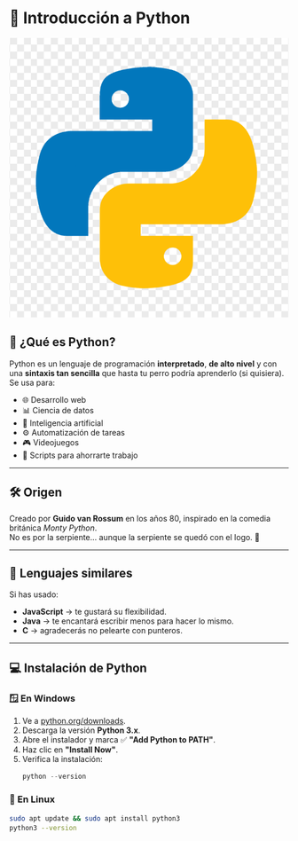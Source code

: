 # 🐍 Introducción a Python

![Logo de Python](./imagenes/python.png)

## 📖 ¿Qué es Python?
Python es un lenguaje de programación **interpretado**, **de alto nivel** y con una **sintaxis tan sencilla** que hasta tu perro podría aprenderlo (si quisiera).  
Se usa para:
- 🌐 Desarrollo web
- 📊 Ciencia de datos
- 🤖 Inteligencia artificial
- ⚙️ Automatización de tareas
- 🎮 Videojuegos
- 🐢 Scripts para ahorrarte trabajo

---

## 🛠️ Origen
Creado por **Guido van Rossum** en los años 80, inspirado en la comedia británica *Monty Python*.  
No es por la serpiente... aunque la serpiente se quedó con el logo. 🐍

---

## 🔄 Lenguajes similares
Si has usado:
- **JavaScript** → te gustará su flexibilidad.
- **Java** → te encantará escribir menos para hacer lo mismo.
- **C** → agradecerás no pelearte con punteros.

---

## 💻 Instalación de Python

### 🪟 En Windows
1. Ve a [python.org/downloads](https://www.python.org/downloads/).
2. Descarga la versión **Python 3.x**.
3. Abre el instalador y marca ✅ **"Add Python to PATH"**.
4. Haz clic en **"Install Now"**.
5. Verifica la instalación:
   ```powershell
   python --version


### 🐧 En Linux
```bash
sudo apt update && sudo apt install python3
python3 --version



